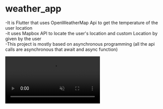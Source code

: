 # weather_app
-It is Flutter that uses OpenWeatherMap Api to get the temperature of the user location
<br/>
-it uses Mapbox API to locate the user's location and custom Location by given by the user
<br />
-This project is mostly based on asynchronous programming (all the api calls are asynchronous that await and async function)
<br/>






<video src="https://user-images.githubusercontent.com/64357406/181301038-425b7f03-7705-4096-b27a-99dcc12a2674.mp4" data-canonical-src="https://user-images.githubusercontent.com/64357406/181301038-425b7f03-7705-4096-b27a-99dcc12a2674.mp4" controls="controls" muted="muted" class="d-block rounded-bottom-2 border-top width-fit" style="max-height:640px;"></video>
